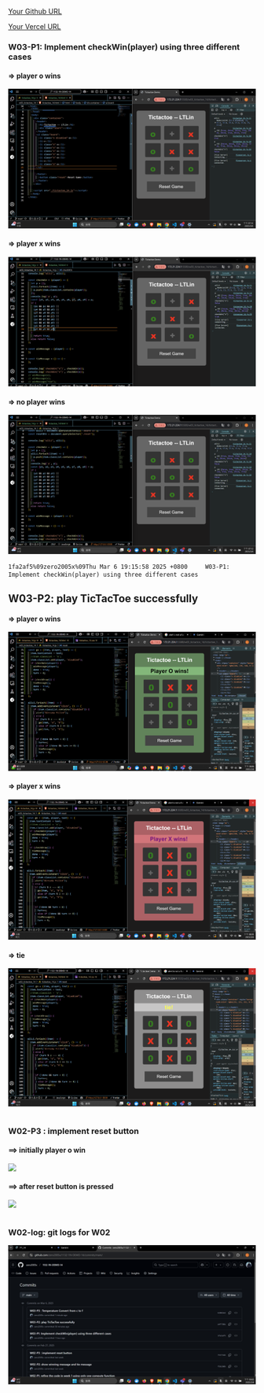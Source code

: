 [Your Github URL](https://github.com/zero2005x/1132-1N-DEMO-14)

[Your Vercel URL](https://1132-1N-DEMO-14.vercel.app)

### W03-P1: Implement checkWin(player) using three different cases

#### => player o wins

![](w03-p1-1.png)

#### => player x wins

![](w03-p1-2.png)

#### => no player wins

![](w03-p1-3.png)

```
1fa2af5%09zero2005x%09Thu Mar 6 19:15:58 2025 +0800     W03-P1: Implement checkWin(player) using three different cases
```

## W03-P2: play TicTacToe successfully

#### => player o wins

![](w03-p2-1.png)

#### => player x wins

![](w03-p2-2.png)

#### => tie

![](w03-p2-3.png)

```

```

### W02-P3 : implement reset button

#### ==> initially player o win

![](w03_p3_1.png)

#### ==> after reset button is pressed

![](w03_p3_2.png)

```

```

### W02-log: git logs for W02

![](w03_log.png)
